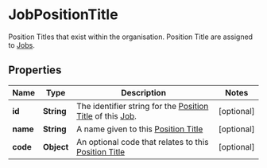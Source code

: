 

# JobPositionTitle

Position Titles that exist within the organisation. Position Title are assigned to [Jobs](https://developers.intellihr.io/docs/v1/).

## Properties

| Name | Type | Description | Notes |
|------------ | ------------- | ------------- | -------------|
|**id** | **String** | The identifier string for the [Position Title](https://developers.intellihr.io/docs/v1/) of this [Job](https://developers.intellihr.io/docs/v1/). |  [optional] |
|**name** | **String** | A name given to this [Position Title](https://developers.intellihr.io/docs/v1/) |  [optional] |
|**code** | **Object** | An optional code that relates to this [Position Title](https://developers.intellihr.io/docs/v1/) |  [optional] |



